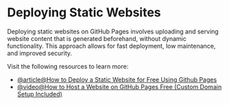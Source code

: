 # Deploying Static Websites

Deploying static websites on GitHub Pages involves uploading and serving website content that is generated beforehand, without dynamic functionality. This approach allows for fast deployment, low maintenance, and improved security.

Visit the following resources to learn more:

- [@article@How to Deploy a Static Website for Free Using Github Pages](https://medium.com/flycode/how-to-deploy-a-static-website-for-free-using-github-pages-8eddc194853b)
- [@video@How to Host a Website on GitHub Pages Free (Custom Domain Setup Included)](https://www.youtube.com/watch?v=e5AwNU3Y2es)